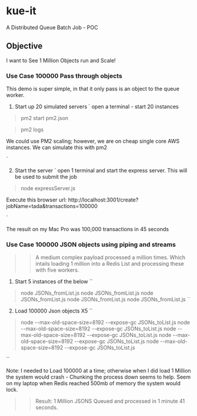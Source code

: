 # kue-it
A Distributed Queue Batch Job - POC

## Objective
I want to See 1 Million Objects run and Scale!

### Use Case 100000 Pass through objects

This demo is super simple, in that it only pass is an object to the queue worker. 

1. Start up 20 simulated servers
`
 open a terminal - start 20 instances 
 
 >  pm2 start pm2.json 
 
 >  pm2 logs  

We could use PM2 scaling; however, we are on cheap single core AWS instances. We can simulate this with pm2 

`

2. Start the server
`
  open 1 terminal and start the express server. This will be used to submit the job
  > node expressServer.js 
  
  Execute this browser url: http://localhost:3001/create?jobName=tada&transactions=100000
  
`

The result on my Mac Pro was 100,000 transactions in 45 seconds




### Use Case 100000 JSON objects using piping and streams

>> A medium complex payload processed a million times. Which intails loading 1 million into a Redis List and processing these with five workers. 

1. Start 5 instances of the below
``
> node JSONs_fromList.js 
> node JSONs_fromList.js 
> node JSONs_fromList.js 
> node JSONs_fromList.js 
> node JSONs_fromList.js 
``
2. Load 100000 Json objects X5 
``
> node --max-old-space-size=8192 --expose-gc JSONs_toList.js 
> node --max-old-space-size=8192 --expose-gc JSONs_toList.js
> node --max-old-space-size=8192 --expose-gc JSONs_toList.js
> node --max-old-space-size=8192 --expose-gc JSONs_toList.js
> node --max-old-space-size=8192 --expose-gc JSONs_toList.js

``

Note: I needed to Load 100000 at a time; otherwise when I did load 1 Million
the system would crash - Chunking the process down seems to help. Seem on my laptop when Redis reached 500mb of memory the system would lock. 

>> Result: 1 Million JSONS Queued and processed in 1 minute 41 seconds.









